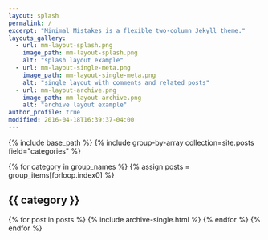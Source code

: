 ```yaml
---
layout: splash
permalink: /
excerpt: "Minimal Mistakes is a flexible two-column Jekyll theme."
layouts_gallery:
  - url: mm-layout-splash.png
    image_path: mm-layout-splash.png
    alt: "splash layout example"
  - url: mm-layout-single-meta.png
    image_path: mm-layout-single-meta.png
    alt: "single layout with comments and related posts"
  - url: mm-layout-archive.png
    image_path: mm-layout-archive.png
    alt: "archive layout example"
author_profile: true
modified: 2016-04-18T16:39:37-04:00
---
```


<!--header:-->
<!--  overlay_color: "#5e616c"-->
<!--  overlay_image: mm-home-page-feature.jpg-->
<!--  cta_label: "<i class='fa fa-download'></i> Install Now"-->
<!--  cta_url: "/docs/quick-start-guide/"-->
<!--  caption:-->
<!------->

{% include base_path %}
{% include group-by-array collection=site.posts field="categories" %}

{% for category in group_names %}
  {% assign posts = group_items[forloop.index0] %}
  <h2 id="{{ category | slugify }}" class="archive__subtitle">{{ category }}</h2>
  {% for post in posts %}
    {% include archive-single.html %}
  {% endfor %}
{% endfor %}
